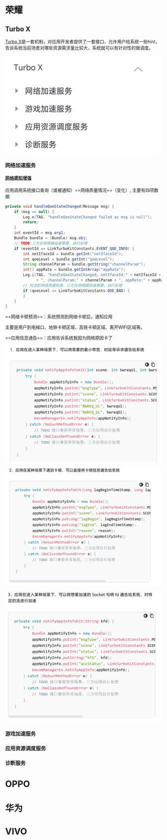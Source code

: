 # 荣耀

## Turbo X

[Turbo X](https://developer.honor.com/cn/docs/11024/guides/introduction)是一套机制，对应用开发者提供了一套接口，允许用户给系统一些hint，告诉系统当前场景对哪些资源需求量比较大，系统就可以有针对性的做调度。

![](assets/Pasted%20image%2020250225211423.png)
 
### 网络加速服务

#### [网络感知增强](https://developer.honor.com/cn/docs/11004/guides/network-awareness-guide)

应用调用系统接口查询（或被通知）==网络质量情况==（变化）, 主要有四项数据

```JAVA
private void handleQoeStateChanged(Message msg) {
    if (msg == null) {
        Log.e(TAG, "handleQoeStateChanged failed as msg is null");
        return;
    }
    int eventId = msg.arg1;
    Bundle bundle = (Bundle) msg.obj;
    // TODO 三方应用根据自身需要，自行处理
    if (eventId == LinkTurboKitConstants.EVENT_QOE_INFO) {
        int netIfaceId = bundle.getInt("netIfaceId");
        int qoeLevel = bundle.getInt("qoeLevel");
        String channelParam = bundle.getString("channelParam");
        int[] appRate = bundle.getIntArray("appRate");
        Log.i(TAG, "handleQoeStateChanged, netIfaceId:" + netIfaceId + ", qoeLevel:" + qoeLevel
              + ", channelParam:" + channelParam + ", appRate:" + appRate);
        // 检测到网络质量较差，三方应用根据自身需要，自行处理
        if (qoeLevel == LinkTurboKitConstants.QOE_BAD) {
        }
    }
}
```

==网络卡顿预测==：系统预测到网络卡顿后，通知应用

主要是用户到电梯口、地铁卡顿区域、高铁卡顿区域、离开WIFI区域等。

==应用信息通告==：应用告诉系统我因为网络原因卡了

![](assets/Pasted%20image%2020250225213902.png)

![](assets/Pasted%20image%2020250225213922.png)

![](assets/Pasted%20image%2020250225213935.png)
### 游戏加速服务

### 应用资源调度服务

### 诊断服务




# OPPO

# 华为

# VIVO


